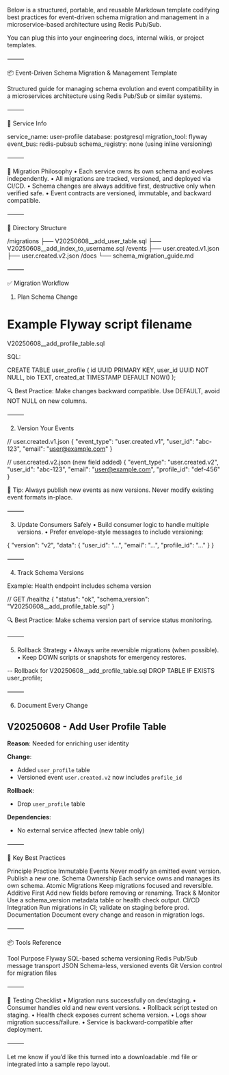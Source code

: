 Below is a structured, portable, and reusable Markdown template codifying best practices for event-driven schema migration and management in a microservice-based architecture using Redis Pub/Sub.

You can plug this into your engineering docs, internal wikis, or project templates.

⸻

📦 Event-Driven Schema Migration & Management Template

Structured guide for managing schema evolution and event compatibility in a microservices architecture using Redis Pub/Sub or similar systems.

⸻

🔖 Service Info

service_name: user-profile
database: postgresql
migration_tool: flyway
event_bus: redis-pubsub
schema_registry: none (using inline versioning)


⸻

📘 Migration Philosophy
	•	Each service owns its own schema and evolves independently.
	•	All migrations are tracked, versioned, and deployed via CI/CD.
	•	Schema changes are always additive first, destructive only when verified safe.
	•	Event contracts are versioned, immutable, and backward compatible.

⸻

📂 Directory Structure

/migrations
  ├── V20250608__add_user_table.sql
  ├── V20250608__add_index_to_username.sql
/events
  ├── user.created.v1.json
  ├── user.created.v2.json
/docs
  └── schema_migration_guide.md


⸻

✅ Migration Workflow

1. Plan Schema Change

# Example Flyway script filename
V20250608__add_profile_table.sql

SQL:

CREATE TABLE user_profile (
  id UUID PRIMARY KEY,
  user_id UUID NOT NULL,
  bio TEXT,
  created_at TIMESTAMP DEFAULT NOW()
);

🔍 Best Practice: Make changes backward compatible. Use DEFAULT, avoid NOT NULL on new columns.

⸻

2. Version Your Events

// user.created.v1.json
{
  "event_type": "user.created.v1",
  "user_id": "abc-123",
  "email": "user@example.com"
}

// user.created.v2.json (new field added)
{
  "event_type": "user.created.v2",
  "user_id": "abc-123",
  "email": "user@example.com",
  "profile_id": "def-456"
}

📌 Tip: Always publish new events as new versions. Never modify existing event formats in-place.

⸻

3. Update Consumers Safely
	•	Build consumer logic to handle multiple versions.
	•	Prefer envelope-style messages to include versioning:

{
  "version": "v2",
  "data": {
    "user_id": "...",
    "email": "...",
    "profile_id": "..."
  }
}


⸻

4. Track Schema Versions

Example: Health endpoint includes schema version

// GET /healthz
{
  "status": "ok",
  "schema_version": "V20250608__add_profile_table.sql"
}

🔍 Best Practice: Make schema version part of service status monitoring.

⸻

5. Rollback Strategy
	•	Always write reversible migrations (when possible).
	•	Keep DOWN scripts or snapshots for emergency restores.

-- Rollback for V20250608__add_profile_table.sql
DROP TABLE IF EXISTS user_profile;


⸻

6. Document Every Change

## V20250608 - Add User Profile Table

**Reason**: Needed for enriching user identity

**Change**:
- Added `user_profile` table
- Versioned event `user.created.v2` now includes `profile_id`

**Rollback**:
- Drop `user_profile` table

**Dependencies**:
- No external service affected (new table only)


⸻

🧠 Key Best Practices

Principle	Practice
Immutable Events	Never modify an emitted event version. Publish a new one.
Schema Ownership	Each service owns and manages its own schema.
Atomic Migrations	Keep migrations focused and reversible.
Additive First	Add new fields before removing or renaming.
Track & Monitor	Use a schema_version metadata table or health check output.
CI/CD Integration	Run migrations in CI; validate on staging before prod.
Documentation	Document every change and reason in migration logs.


⸻

📦 Tools Reference

Tool	Purpose
Flyway	SQL-based schema versioning
Redis	Pub/Sub message transport
JSON	Schema-less, versioned events
Git	Version control for migration files


⸻

🧪 Testing Checklist
	•	Migration runs successfully on dev/staging.
	•	Consumer handles old and new event versions.
	•	Rollback script tested on staging.
	•	Health check exposes current schema version.
	•	Logs show migration success/failure.
	•	Service is backward-compatible after deployment.

⸻

Let me know if you’d like this turned into a downloadable .md file or integrated into a sample repo layout.